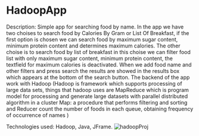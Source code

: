 # HadoopApp

Description: Simple app for searching food by name. In the app we have two choises to search food by Calories By Gram or List Of Breakfast, if the first option is chosen we can search food by maximum sugar content, minimum protein content and determines maximum calories.
The other choise is to search food by list of breakfast in this choise we can filter food list with only maximum sugar content, minimum protein content, the textfield for maximum calories is deactivated. When we add food name and other filters and press search the results are showed in the results box which appears at the bottom of the search button. 
The backend of the app work with Hadoop (Hadoop is framework  which supports processing of large data sets, things that hadoop uses are MapReduce which is program model for processing and generate large datasets with parallel distributed algorithm in a cluster Map: a procedure that performs filtering and sorting and Reducer count the number of foods in each queue, obtaining frequency of occurrence of names )


Technologies used: Hadoop, Java, JFrame.
![hadoopProj](https://github.com/EvgeniyKrastev/HadoopApp/assets/65820929/310219b9-167d-4690-a8b0-d741c6431490)
